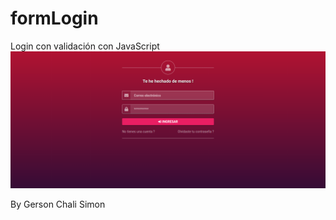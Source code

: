 # formLogin

Login con validación con JavaScript
![Alt text](assets/login.png "imagen descripción")

By Gerson Chali Simon
